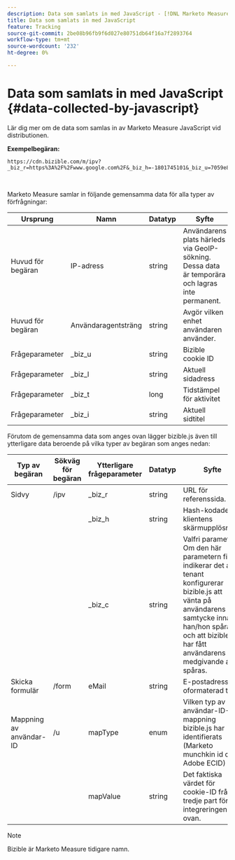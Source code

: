 ```yaml
---
description: Data som samlats in med JavaScript - [!DNL Marketo Measure] - Produktdokumentation
title: Data som samlats in med JavaScript
feature: Tracking
source-git-commit: 2be08b96fb9f6d027e80751db64f16a7f2893764
workflow-type: tm+mt
source-wordcount: '232'
ht-degree: 0%

---
```


# Data som samlats in med JavaScript {#data-collected-by-javascript}

Lär dig mer om de data som samlas in av Marketo Measure JavaScript vid distributionen.

**Exempelbegäran:**

```
https://cdn.bizible.com/m/ipv?_biz_r=https%3A%2F%2Fwww.google.com%2F&_biz_h=-1801745101&_biz_u=7059e81415f34f7bbaf40fe32fdcba21&_biz_s=8cbeed&_biz_l=https%3A%2F%2Fwww.zendesk.com%2Fservice%2F&_biz_t=1676483822155&_biz_i=Customer%20service%20software%20for%20the%20best%20customer%20experiences%20%7C%20Zendesk&_biz_n=0&rnd=235938&cdn_o=a&_biz_z=1676483822155
```

<br>

Marketo Measure samlar in följande gemensamma data för alla typer av förfrågningar:

<table>
<thead>
  <tr>
    <th>Ursprung</th>
    <th>Namn</th>
    <th>Datatyp</th>
    <th>Syfte</th>
  </tr>
</thead>
<tbody>
  <tr>
    <td>Huvud för begäran</td>
    <td>IP-adress</td>
    <td>string</td>
    <td>Användarens plats härleds via GeoIP-sökning. Dessa data är temporära och lagras inte permanent.</td>
  </tr>
  <tr>
    <td>Huvud för begäran</td>
    <td>Användaragentsträng</td>
    <td>string</td>
    <td>Avgör vilken enhet användaren använder.</td>
  </tr>
  <tr>
    <td>Frågeparameter</td>
    <td>_biz_u</td>
    <td>string</td>
    <td>Bizible cookie ID</td>
  </tr>
  <tr>
    <td>Frågeparameter</td>
    <td>_biz_l</td>
    <td>string</td>
    <td>Aktuell sidadress</td>
  </tr>
  <tr>
    <td>Frågeparameter</td>
    <td>_biz_t</td>
    <td>long</td>
    <td>Tidstämpel för aktivitet</td>
  </tr>
  <tr>
    <td>Frågeparameter</td>
    <td>_biz_i</td>
    <td>string</td>
    <td>Aktuell sidtitel</td>
  </tr>
</tbody>
</table>

Förutom de gemensamma data som anges ovan lägger bizible.js även till ytterligare data beroende på vilka typer av begäran som anges nedan:

<table>
<thead>
  <tr>
    <th>Typ av begäran</th>
    <th>Sökväg för begäran</th>
    <th>Ytterligare frågeparameter</th>
    <th>Datatyp</th>
    <th>Syfte</th>
  </tr>
</thead>
<tbody>
  <tr>
    <td>Sidvy</td>
    <td>/ipv</td>
    <td>_biz_r</td>
    <td>string</td>
    <td>URL för referenssida.</td>
  </tr>
  <tr>
    <td></td>
    <td></td>
    <td>_biz_h</td>
    <td>string</td>
    <td>Hash-kodade klientens skärmupplösning.</td>
  </tr>
  <tr>
    <td></td>
    <td></td>
    <td>_biz_c</td>
    <td>string</td>
    <td>Valfri parameter. Om den här parametern finns indikerar det att tenant konfigurerar bizible.js att vänta på användarens samtycke innan han/hon spårar, och att bizible.js har fått användarens medgivande att spåras.</td>
  </tr>
  <tr>
    <td>Skicka formulär</td>
    <td>/form</td>
    <td>eMail</td>
    <td>string</td>
    <td>E-postadress för oformaterad text.</td>
  </tr>
  <tr>
    <td>Mappning av användar-ID</td>
    <td>/u</td>
    <td>mapType</td>
    <td>enum</td>
    <td>Vilken typ av användar-ID-mappning bizible.js har identifierats (Marketo munchkin id och Adobe ECID)</td>
  </tr>
  <tr>
    <td></td>
    <td></td>
    <td>mapValue</td>
    <td>string</td>
    <td>Det faktiska värdet för cookie-ID från tredje part för integreringen ovan.</td>
  </tr>
</tbody>
</table>

>[!NOTE]
>
>Bizible är Marketo Measure tidigare namn.
